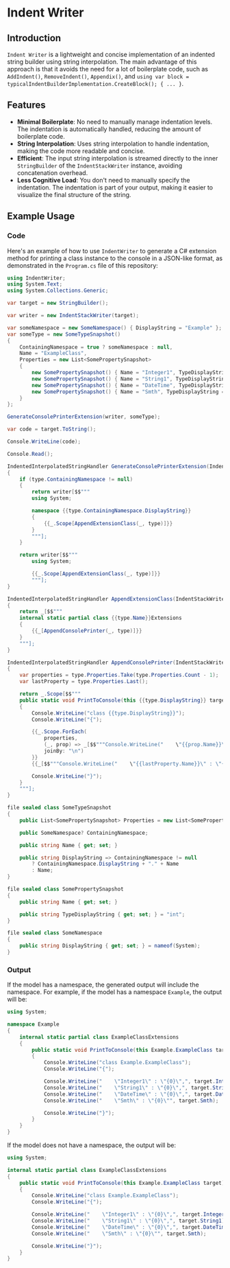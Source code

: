 # Indent Writer

## Introduction

`Indent Writer` is a lightweight and concise implementation of an indented string builder using string interpolation. The main advantage of this approach is that it avoids the need for a lot of boilerplate code, such as `AddIndent()`, `RemoveIndent()`, `Appendix()`, and `using var block = typicalIndentBuilderImplementation.CreateBlock(); { ... }`.

## Features

- **Minimal Boilerplate**: No need to manually manage indentation levels. The indentation is automatically handled, reducing the amount of boilerplate code.
- **String Interpolation**: Uses string interpolation to handle indentation, making the code more readable and concise.
- **Efficient**: The input string interpolation is streamed directly to the inner `StringBuilder` of the `IndentStackWriter` instance, avoiding concatenation overhead.
- **Less Cognitive Load**: You don't need to manually specify the indentation. The indentation is part of your output, making it easier to visualize the final structure of the string.

## Example Usage

### Code

Here's an example of how to use `IndentWriter` to generate a C# extension method for printing a class instance to the console in a JSON-like format, as demonstrated in the `Program.cs` file of this repository:

```csharp
using IndentWriter;
using System.Text;
using System.Collections.Generic;

var target = new StringBuilder();

var writer = new IndentStackWriter(target);

var someNamespace = new SomeNamespace() { DisplayString = "Example" };
var someType = new SomeTypeSnapshot()
{
    ContainingNamespace = true ? someNamespace : null,
    Name = "ExampleClass",
    Properties = new List<SomePropertySnapshot>
    {
        new SomePropertySnapshot() { Name = "Integer1", TypeDisplayString = "int" },
        new SomePropertySnapshot() { Name = "String1", TypeDisplayString = "string" },
        new SomePropertySnapshot() { Name = "DateTime", TypeDisplayString = nameof(DateTime) },
        new SomePropertySnapshot() { Name = "Smth", TypeDisplayString = "object" },
    }
};

GenerateConsolePrinterExtension(writer, someType);

var code = target.ToString();

Console.WriteLine(code);

Console.Read();

IndentedInterpolatedStringHandler GenerateConsolePrinterExtension(IndentStackWriter _, SomeTypeSnapshot type)
{
    if (type.ContainingNamespace != null)
    {
        return writer[$$"""
        using System;

        namespace {{type.ContainingNamespace.DisplayString}}
        {
            {{_.Scope[AppendExtensionClass(_, type)]}}
        }
        """];
    }

    return writer[$$"""
        using System;

        {{_.Scope[AppendExtensionClass(_, type)]}}
        """];
}

IndentedInterpolatedStringHandler AppendExtensionClass(IndentStackWriter _, SomeTypeSnapshot type)
{
    return _[$$"""
    internal static partial class {{type.Name}}Extensions
    {
        {{_[AppendConsolePrinter(_, type)]}}
    }
    """];
}

IndentedInterpolatedStringHandler AppendConsolePrinter(IndentStackWriter _, SomeTypeSnapshot type)
{
    var properties = type.Properties.Take(type.Properties.Count - 1);
    var lastProperty = type.Properties.Last();

    return _.Scope[$$"""
    public static void PrintToConsole(this {{type.DisplayString}} target)
    {
        Console.WriteLine("class {{type.DisplayString}}");
        Console.WriteLine("{");

        {{_.Scope.ForEach(
            properties,
            (_, prop) => _[$$"""Console.WriteLine("    \"{{prop.Name}}\" : \"{0}\",", target.{{prop.Name}});"""],
            joinBy: "\n")
        }}
        {{_[$$"""Console.WriteLine("    \"{{lastProperty.Name}}\" : \"{0}\"", target.{{lastProperty.Name}});"""]}}

        Console.WriteLine("}");
    }
    """];
}

file sealed class SomeTypeSnapshot
{
    public List<SomePropertySnapshot> Properties = new List<SomePropertySnapshot>();

    public SomeNamespace? ContainingNamespace;

    public string Name { get; set; }

    public string DisplayString => ContainingNamespace != null
        ? ContainingNamespace.DisplayString + "." + Name
        : Name;
}

file sealed class SomePropertySnapshot
{
    public string Name { get; set; }

    public string TypeDisplayString { get; set; } = "int";
}

file sealed class SomeNamespace
{
    public string DisplayString { get; set; } = nameof(System);
}
```

### Output

If the model has a namespace, the generated output will include the namespace. For example, if the model has a namespace `Example`, the output will be:

```csharp
using System;

namespace Example
{
    internal static partial class ExampleClassExtensions
    {
        public static void PrintToConsole(this Example.ExampleClass target)
        {
            Console.WriteLine("class Example.ExampleClass");
            Console.WriteLine("{");

            Console.WriteLine("    \"Integer1\" : \"{0}\",", target.Integer1);
            Console.WriteLine("    \"String1\" : \"{0}\",", target.String1);
            Console.WriteLine("    \"DateTime\" : \"{0}\",", target.DateTime);
            Console.WriteLine("    \"Smth\" : \"{0}\"", target.Smth);

            Console.WriteLine("}");
        }
    }
}
```

If the model does not have a namespace, the output will be:

```csharp
using System;

internal static partial class ExampleClassExtensions
{
    public static void PrintToConsole(this Example.ExampleClass target)
    {
        Console.WriteLine("class Example.ExampleClass");
        Console.WriteLine("{");

        Console.WriteLine("    \"Integer1\" : \"{0}\",", target.Integer1);
        Console.WriteLine("    \"String1\" : \"{0}\",", target.String1);
        Console.WriteLine("    \"DateTime\" : \"{0}\",", target.DateTime);
        Console.WriteLine("    \"Smth\" : \"{0}\"", target.Smth);

        Console.WriteLine("}");
    }
}
```
